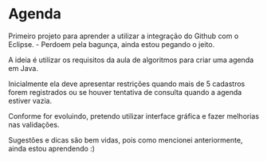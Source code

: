 # Agenda

Primeiro projeto para aprender a utilizar a integração do Github com o Eclipse. - Perdoem pela bagunça, ainda estou pegando o jeito.

A ideia é utilizar os requisitos da aula de algoritmos para criar uma agenda em Java.

Inicialmente ela deve apresentar restrições quando mais de 5 cadastros forem registrados ou se houver tentativa de consulta quando a agenda estiver vazia.

Conforme for evoluindo, pretendo utilizar interface gráfica e fazer melhorias nas validações.

Sugestões e dicas são bem vidas, pois como mencionei anteriormente, ainda estou aprendendo :)
